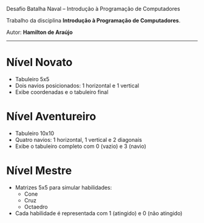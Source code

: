  Desafio Batalha Naval – Introdução à Programação de Computadores

Trabalho da disciplina **Introdução à Programação de Computadores**.

Autor: **Hamilton de Araújo**

---

 # Nível Novato
- Tabuleiro 5x5
- Dois navios posicionados: 1 horizontal e 1 vertical
- Exibe coordenadas e o tabuleiro final

 #  Nível Aventureiro
- Tabuleiro 10x10
- Quatro navios: 1 horizontal, 1 vertical e 2 diagonais
- Exibe o tabuleiro completo com 0 (vazio) e 3 (navio)

 # Nível Mestre
- Matrizes 5x5 para simular habilidades:
  - Cone
  - Cruz
  - Octaedro
- Cada habilidade é representada com 1 (atingido) e 0 (não atingido)
